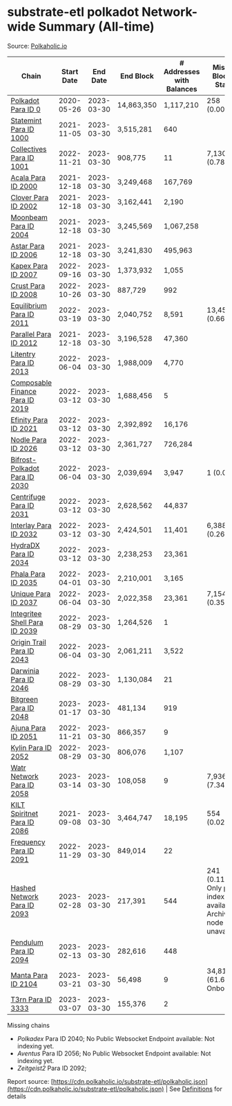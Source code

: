 # substrate-etl polkadot Network-wide Summary (All-time)

Source: [Polkaholic.io](https://polkaholic.io)


| Chain            | Start Date | End Date | End Block | # Addresses with Balances | Missing Blocks / Status |
| ---------------- | ---------- | ---------| --------- | ------------------------- | ----------------------- |
| [Polkadot Para ID 0](/polkadot/0-polkadot) | 2020-05-26 | 2023-03-30 | 14,863,350 |  1,117,210 | 258 (0.00%)  |
| [Statemint Para ID 1000](/polkadot/1000-statemint) | 2021-11-05 | 2023-03-30 | 3,515,281 |  640 |    |
| [Collectives Para ID 1001](/polkadot/1001-collectives) | 2022-11-21 | 2023-03-30 | 908,775 |  11 | 7,130 (0.78%)  |
| [Acala Para ID 2000](/polkadot/2000-acala) | 2021-12-18 | 2023-03-30 | 3,249,468 |  167,769 |    |
| [Clover Para ID 2002](/polkadot/2002-clover) | 2021-12-18 | 2023-03-30 | 3,162,441 |  2,190 |    |
| [Moonbeam Para ID 2004](/polkadot/2004-moonbeam) | 2021-12-18 | 2023-03-30 | 3,245,569 |  1,067,258 |    |
| [Astar Para ID 2006](/polkadot/2006-astar) | 2021-12-18 | 2023-03-30 | 3,241,830 |  495,963 |    |
| [Kapex Para ID 2007](/polkadot/2007-kapex) | 2022-09-16 | 2023-03-30 | 1,373,932 |  1,055 |    |
| [Crust Para ID 2008](/polkadot/2008-crust) | 2022-10-26 | 2023-03-30 | 887,729 |  992 |    |
| [Equilibrium Para ID 2011](/polkadot/2011-equilibrium) | 2022-03-19 | 2023-03-30 | 2,040,752 |  8,591 | 13,459 (0.66%)  |
| [Parallel Para ID 2012](/polkadot/2012-parallel) | 2021-12-18 | 2023-03-30 | 3,196,528 |  47,360 |    |
| [Litentry Para ID 2013](/polkadot/2013-litentry) | 2022-06-04 | 2023-03-30 | 1,988,009 |  4,770 |    |
| [Composable Finance Para ID 2019](/polkadot/2019-composable) | 2022-03-12 | 2023-03-30 | 1,688,456 |  5 |    |
| [Efinity Para ID 2021](/polkadot/2021-efinity) | 2022-03-12 | 2023-03-30 | 2,392,892 |  16,176 |    |
| [Nodle Para ID 2026](/polkadot/2026-nodle) | 2022-03-12 | 2023-03-30 | 2,361,727 |  726,284 |    |
| [Bifrost-Polkadot Para ID 2030](/polkadot/2030-bifrost-dot) | 2022-06-04 | 2023-03-30 | 2,039,694 |  3,947 | 1 (0.00%)  |
| [Centrifuge Para ID 2031](/polkadot/2031-centrifuge) | 2022-03-12 | 2023-03-30 | 2,628,562 |  44,837 |    |
| [Interlay Para ID 2032](/polkadot/2032-interlay) | 2022-03-12 | 2023-03-30 | 2,424,501 |  11,401 | 6,388 (0.26%)  |
| [HydraDX Para ID 2034](/polkadot/2034-hydradx) | 2022-03-12 | 2023-03-30 | 2,238,253 |  23,361 |    |
| [Phala Para ID 2035](/polkadot/2035-phala) | 2022-04-01 | 2023-03-30 | 2,210,001 |  3,165 |    |
| [Unique Para ID 2037](/polkadot/2037-unique) | 2022-06-04 | 2023-03-30 | 2,022,358 |  23,361 | 7,154 (0.35%)  |
| [Integritee Shell Para ID 2039](/polkadot/2039-integritee-shell) | 2022-08-29 | 2023-03-30 | 1,264,526 |  1 |    |
| [Origin Trail Para ID 2043](/polkadot/2043-origintrail) | 2022-06-04 | 2023-03-30 | 2,061,211 |  3,522 |    |
| [Darwinia Para ID 2046](/polkadot/2046-darwinia) | 2022-08-29 | 2023-03-30 | 1,130,084 |  21 |    |
| [Bitgreen Para ID 2048](/polkadot/2048-bitgreen) | 2023-01-17 | 2023-03-30 | 481,134 |  919 |    |
| [Ajuna Para ID 2051](/polkadot/2051-ajuna) | 2022-11-21 | 2023-03-30 | 866,357 |  9 |    |
| [Kylin Para ID 2052](/polkadot/2052-kylin) | 2022-08-29 | 2023-03-30 | 806,076 |  1,107 |    |
| [Watr Network Para ID 2058](/polkadot/2058-watr) | 2023-03-14 | 2023-03-30 | 108,058 |  9 | 7,936 (7.34%)  |
| [KILT Spiritnet Para ID 2086](/polkadot/2086-kilt) | 2021-09-08 | 2023-03-30 | 3,464,747 |  18,195 | 554 (0.02%)  |
| [Frequency Para ID 2091](/polkadot/2091-frequency) | 2022-11-29 | 2023-03-30 | 849,014 |  22 |    |
| [Hashed Network Para ID 2093](/polkadot/2093-hashed) | 2023-02-28 | 2023-03-30 | 217,391 |  544 | 241 (0.11%) Only partial index available: Archive node unavailable |
| [Pendulum Para ID 2094](/polkadot/2094-pendulum) | 2023-02-13 | 2023-03-30 | 282,616 |  448 |    |
| [Manta Para ID 2104](/polkadot/2104-manta) | 2023-03-21 | 2023-03-30 | 56,498 |  9 | 34,818 (61.63%) Onboarding |
| [T3rn Para ID 3333](/polkadot/3333-t3rn) | 2023-03-07 | 2023-03-30 | 155,376 |  2 |    |

Missing chains


* *Polkadex* Para ID 2040; No Public Websocket Endpoint available: Not indexing yet.
* *Aventus* Para ID 2056; No Public Websocket Endpoint available: Not indexing yet.
* *Zeitgeist2* Para ID 2092; 

Report source: [https://cdn.polkaholic.io/substrate-etl/polkaholic.json](https://cdn.polkaholic.io/substrate-etl/polkaholic.json) | See [Definitions](/DEFINITIONS.md) for details
